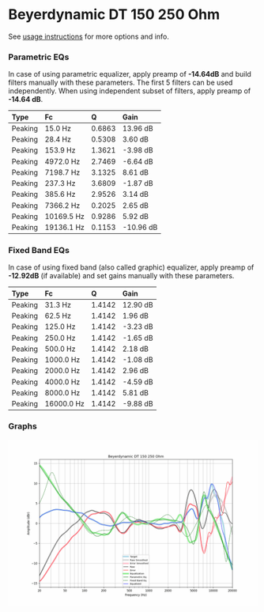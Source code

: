 # Beyerdynamic DT 150 250 Ohm
See [usage instructions](https://github.com/jaakkopasanen/AutoEq#usage) for more options and info.

### Parametric EQs
In case of using parametric equalizer, apply preamp of **-14.64dB** and build filters manually
with these parameters. The first 5 filters can be used independently.
When using independent subset of filters, apply preamp of **-14.64 dB**.

| Type    | Fc         |      Q | Gain      |
|:--------|:-----------|:-------|:----------|
| Peaking | 15.0 Hz    | 0.6863 | 13.96 dB  |
| Peaking | 28.4 Hz    | 0.5308 | 3.60 dB   |
| Peaking | 153.9 Hz   | 1.3621 | -3.98 dB  |
| Peaking | 4972.0 Hz  | 2.7469 | -6.64 dB  |
| Peaking | 7198.7 Hz  | 3.1325 | 8.61 dB   |
| Peaking | 237.3 Hz   | 3.6809 | -1.87 dB  |
| Peaking | 385.6 Hz   | 2.9526 | 3.14 dB   |
| Peaking | 7366.2 Hz  | 0.2025 | 2.65 dB   |
| Peaking | 10169.5 Hz | 0.9286 | 5.92 dB   |
| Peaking | 19136.1 Hz | 0.1153 | -10.96 dB |

### Fixed Band EQs
In case of using fixed band (also called graphic) equalizer, apply preamp of **-12.92dB**
(if available) and set gains manually with these parameters.

| Type    | Fc         |      Q | Gain     |
|:--------|:-----------|:-------|:---------|
| Peaking | 31.3 Hz    | 1.4142 | 12.90 dB |
| Peaking | 62.5 Hz    | 1.4142 | 1.96 dB  |
| Peaking | 125.0 Hz   | 1.4142 | -3.23 dB |
| Peaking | 250.0 Hz   | 1.4142 | -1.65 dB |
| Peaking | 500.0 Hz   | 1.4142 | 2.18 dB  |
| Peaking | 1000.0 Hz  | 1.4142 | -1.08 dB |
| Peaking | 2000.0 Hz  | 1.4142 | 2.96 dB  |
| Peaking | 4000.0 Hz  | 1.4142 | -4.59 dB |
| Peaking | 8000.0 Hz  | 1.4142 | 5.81 dB  |
| Peaking | 16000.0 Hz | 1.4142 | -9.88 dB |

### Graphs
![](./Beyerdynamic%20DT%20150%20250%20Ohm.png)